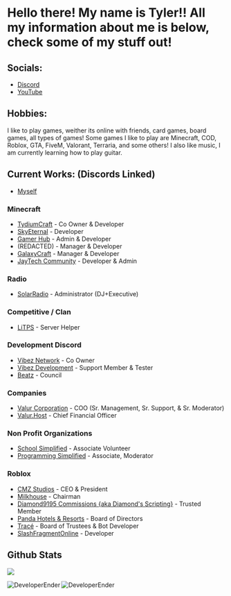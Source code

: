# Hello there! My name is Tyler!! All my information about me is below, check some of my stuff out!

## Socials:
- [Discord](https://discord.gg/3PXjdem4Xx)
- [YouTube](https://www.youtube.com/channel/UC9ft2pQjYnHhrAK7YOFUpUg)

## Hobbies:
I like to play games, weither its online with friends, card games, board games, all types of games! Some games I like to play are Minecraft, COD, Roblox, GTA, FiveM, Valorant, Terraria, and some others! I also like music, I am currently learning how to play guitar. 

## Current Works: (Discords Linked)
- [Myself](https://www.github.com/DeveloperEnder)

### Minecraft
- [TydiumCraft](https://discord.gg/6aQv2MgC9T) - Co Owner & Developer
- [SkyEternal](https://discord.gg/zN7DUkgQbD) - Developer
- [Gamer Hub](https://discord.gg/EyhxAmh897) - Admin & Developer
- (REDACTED) - Manager & Developer
- [GalaxyCraft](https://discord.gg/wqdw4qjvgB) - Manager & Developer
- [JayTech Community](https://discord.gg/rDHMxb4fuq) - Developer & Admin

### Radio
- [SolarRadio](https://discord.gg/gUMUGfsTtd) - Administrator (DJ+Executive)

### Competitive / Clan
- [LiTPS](https://discord.gg/xTNbc2ftQ5) - Server Helper

### Development Discord
- [Vibez Network](https://discord.gg/ewVfW7Fg6p) - Co Owner
- [Vibez Development](https://discord.gg/MPgjCwvSuB) - Support Member & Tester
- [Beatz](https://discord.gg/JPTR85Vx3A) - Council

### Companies
- [Valur Corporation](https://discord.gg/Cb7zGS5enk) - COO (Sr. Management, Sr. Support, & Sr. Moderator)
- [Valur.Host](https://discord.gg/xjBhjsQRKR) - Chief Financial Officer

### Non Profit Organizations
- [School Simplified](https://discord.gg/school) - Associate Volunteer
- [Programming Simplified](https://discord.gg/EeRh3MjuzQ) - Associate, Moderator

### Roblox
- [CMZ Studios](https://www.roblox.com/groups/5495873/CMZ-Studios#!/about) - CEO & President
- [Milkhouse](https://www.roblox.com/groups/5310033/Milkhouse#!/about) - Chairman
- [Diamond9195 Commissions {aka Diamond's Scripting}](https://www.roblox.com/groups/5993023/Diamond9195-Commissions#!/about) - Trusted Member
- [Panda Hotels & Resorts](https://www.roblox.com/groups/4131628/Panda-Hotels-Resorts#!/about) - Board of Directors
- [Tracé](https://www.roblox.com/groups/11752506/Trac#!/about) - Board of Trustees & Bot Developer
- [SlashFragmentOnline](https://discord.gg/rYK6H8ABmP) - Developer



## Github Stats

![](https://komarev.com/ghpvc/?username=DeveloperEnder)

<p align="left"><img align="left" src="https://github-readme-stats.vercel.app/api?username=DeveloperEnder&show_icons=true&locale=en&layout=compact&theme=radical&count_private=true" alt="DeveloperEnder" /></p>  
<p><img align="left" src="https://github-readme-streak-stats.herokuapp.com/?user=DeveloperEnder&theme=radical" alt="DeveloperEnder" /></p>

